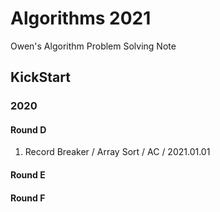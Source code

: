 # Algorithms 2021

Owen's Algorithm Problem Solving Note

## KickStart

### 2020

#### Round D

1. Record Breaker / Array Sort / AC / 2021.01.01

#### Round E

#### Round F